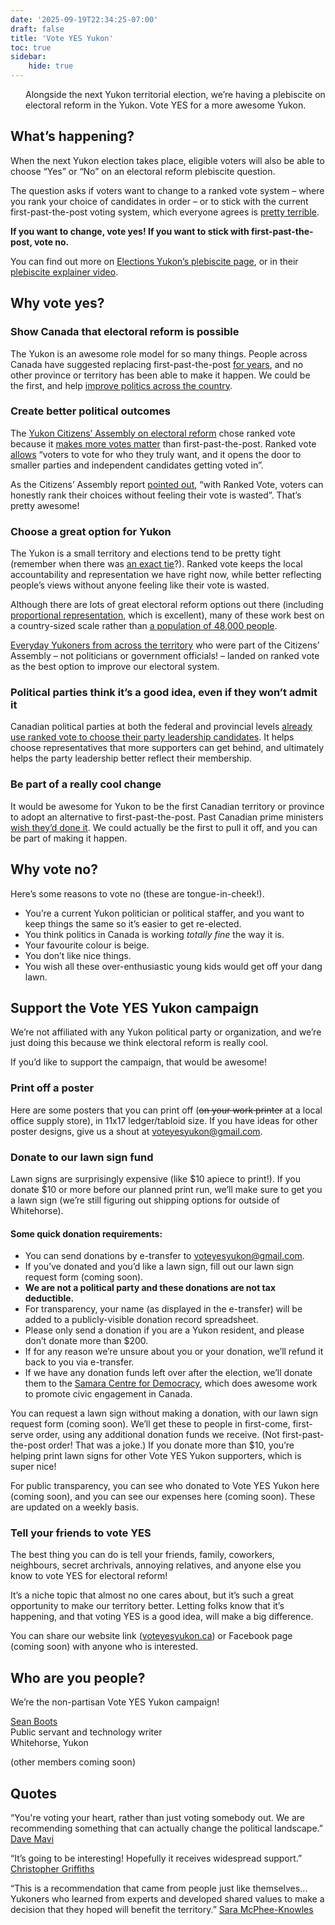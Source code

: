 ```yaml
---
date: '2025-09-19T22:34:25-07:00'
draft: false
title: 'Vote YES Yukon'
toc: true
sidebar: 
    hide: true
---
```


<p class="homepage-subheading hx:font-medium" style="padding-left: 1.5rem;">Alongside the next Yukon territorial election, we’re having a plebiscite on electoral reform in the Yukon. <span class="hx:font-semibold">Vote YES for a more awesome Yukon</span>.</p>


## What’s happening?

When the next Yukon election takes place, eligible voters will also be able to choose “Yes” or “No” on an electoral reform plebiscite question. 

The question asks if voters want to change to a ranked vote system – where you rank your choice of candidates in order – or to stick with the current first-past-the-post voting system, which everyone agrees is [pretty terrible](https://sboots.ca/2025/08/20/in-support-of-the-yukon-electoral-reform-plebiscite/#what-s-happening).

**If you want to change, vote yes! If you want to stick with first-past-the-post, vote no.**

You can find out more on [Elections Yukon’s plebiscite page](https://electionsyukon.ca/en/plebiscite), or in their [plebiscite explainer video](https://www.youtube.com/watch?v=NjM1tPb4wAI).


## Why vote yes?


### Show Canada that electoral reform is possible

The Yukon is an awesome role model for so many things. People across Canada have suggested replacing first-past-the-post [for years](https://sboots.ca/2025/08/20/in-support-of-the-yukon-electoral-reform-plebiscite/), and no other province or territory has been able to make it happen. We could be the first, and help [improve politics across the country](https://sboots.ca/2025/08/20/in-support-of-the-yukon-electoral-reform-plebiscite/#why-it-s-good-for-canada).


### Create better political outcomes

The [Yukon Citizens’ Assembly on electoral reform](https://www.yukoncitizensassembly.ca/) chose ranked vote because it [makes more votes matter](https://www.yukon-news.com/news/yukon-citizens-assembly-recommends-changing-electoral-system-to-ranked-vote-7533608) than first-past-the-post. Ranked vote [allows](https://www.yukon-news.com/news/yukon-citizens-assembly-recommends-changing-electoral-system-to-ranked-vote-7533608) “voters to vote for who they truly want, and it opens the door to smaller parties and independent candidates getting voted in”. 

As the Citizens’ Assembly report [pointed out](https://www.yukoncitizensassembly.ca/ycaer-final-report-october-2024/), “with Ranked Vote, voters can honestly rank their choices without feeling their vote is wasted”. That’s pretty awesome!


### Choose a great option for Yukon

The Yukon is a small territory and elections tend to be pretty tight (remember when there was [an exact tie](https://www.cbc.ca/news/canada/north/yukon-election-tie-explained-1.5985532)?). Ranked vote keeps the local accountability and representation we have right now, while better reflecting people’s views without anyone feeling like their vote is wasted.

Although there are lots of great electoral reform options out there (including [proportional representation](https://en.wikipedia.org/wiki/Proportional_representation), which is excellent), many of these work best on a country-sized scale rather than [a population of 48,000 people](https://en.wikipedia.org/wiki/Yukon).

[Everyday Yukoners from across the territory](https://www.cbc.ca/player/play/video/9.6861539) who were part of the Citizens’ Assembly – not politicians or government officials! – landed on ranked vote as the best option to improve our electoral system.


### Political parties think it’s a good idea, even if they won’t admit it

Canadian political parties at both the federal and provincial levels [already use ranked vote to choose their party leadership candidates](https://fairvote.org/new-canadian-prime-minister-will-be-chosen-with-ranked-choice-voting/). It helps choose representatives that more supporters can get behind, and ultimately helps the party leadership better reflect their membership. 


### Be part of a really cool change

It would be awesome for Yukon to be the first Canadian territory or province to adopt an alternative to first-past-the-post. Past Canadian prime ministers [wish they’d done it](https://www.cbc.ca/news/politics/trudeau-electoral-reform-biggest-regret-1.7426407). We could actually be the first to pull it off, and you can be part of making it happen.


## Why vote no?

Here’s some reasons to vote no (these are tongue-in-cheek!).

* You’re a current Yukon politician or political staffer, and you want to keep things the same so it’s easier to get re-elected.
* You think politics in Canada is working *totally fine* the way it is.
* Your favourite colour is beige.
* You don’t like nice things.
* You wish all these over-enthusiastic young kids would get off your dang lawn.


## Support the Vote YES Yukon campaign

We’re not affiliated with any Yukon political party or organization, and we’re just doing this because we think electoral reform is really cool.

If you’d like to support the campaign, that would be awesome!


### Print off a poster

Here are some posters that you can print off (~~on your work printer~~ at a local office supply store), in 11x17 ledger/tabloid size. If you have ideas for other poster designs, give us a shout at [voteyesyukon@gmail.com](mailto:voteyesyukon@gmail.com). 


### Donate to our lawn sign fund

Lawn signs are surprisingly expensive (like $10 apiece to print!). If you donate $10 or more before our planned print run, we’ll make sure to get you a lawn sign (we’re still figuring out shipping options for outside of Whitehorse). 

#### Some quick donation requirements:

* You can send donations by e-transfer to [voteyesyukon@gmail.com](mailto:voteyesyukon@gmail.com).
* If you’ve donated and you’d like a lawn sign, fill out our lawn sign request form (coming soon).
* **We are not a political party and these donations are not tax deductible.**
* For transparency, your name (as displayed in the e-transfer) will be added to a publicly-visible donation record spreadsheet.
* Please only send a donation if you are a Yukon resident, and please don’t donate more than $200.
* If for any reason we’re unsure about you or your donation, we’ll refund it back to you via e-transfer.
* If we have any donation funds left over after the election, we’ll donate them to the [Samara Centre for Democracy](https://www.samaracentre.ca/), which does awesome work to promote civic engagement in Canada. 

You can request a lawn sign without making a donation, with our lawn sign request form (coming soon). We’ll get these to people in first-come, first-serve order, using any additional donation funds we receive. (Not first-past-the-post order! That was a joke.) If you donate more than $10, you’re helping print lawn signs for other Vote YES Yukon supporters, which is super nice!

For public transparency, you can see who donated to Vote YES Yukon here (coming soon), and you can see our expenses here (coming soon). These are updated on a weekly basis. 


### Tell your friends to vote YES

The best thing you can do is tell your friends, family, coworkers, neighbours, secret archrivals, annoying relatives, and anyone else you know to vote YES for electoral reform!

It’s a niche topic that almost no one cares about, but it’s such a great opportunity to make our territory better. Letting folks know that it’s happening, and that voting YES is a good idea, will make a big difference.

You can share our website link ([voteyesyukon.ca](https://voteyesyukon.ca)) or Facebook page (coming soon) with anyone who is interested.


## Who are you people?

We’re the non-partisan Vote YES Yukon campaign! 

[Sean Boots](https://sboots.ca/) \
Public servant and technology writer \
Whitehorse, Yukon

(other members coming soon)


## Quotes

“You're voting your heart, rather than just voting somebody out. We are recommending something that can actually change the political landscape.” [Dave Mavi](https://www.yukon-news.com/news/yukon-citizens-assembly-recommends-changing-electoral-system-to-ranked-vote-7533608)

“It’s going to be interesting! Hopefully it receives widespread support.” [Christopher Griffiths](https://mastodon.xyz/@cjgyt/115070939841925803)

“This is a recommendation that came from people just like themselves… Yukoners who learned from experts and developed shared values to make a decision that they hoped will benefit the territory.” [Sara McPhee-Knowles](https://www.cbc.ca/player/play/video/9.6861539)
